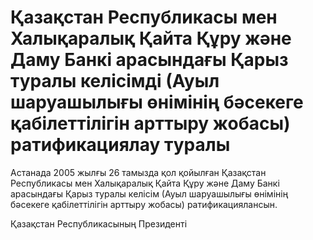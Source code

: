 # Қазақстан Республикасы мен Халықаралық Қайта Құру және Даму Банкі арасындағы Қарыз туралы келісімді (Ауыл шаруашылығы өнімінің бәсекеге қабілеттілігін арттыру жобасы) ратификациялау туралы

Астанада 2005 жылғы 26 тамызда қол қойылған Қазақстан Республикасы мен Халықаралық Қайта Құру және Даму Банкі арасындағы Қарыз туралы келісім (Ауыл шаруашылығы өнімінің бәсекеге қабілеттілігін арттыру жобасы) ратификациялансын.

Қазақстан Республикасының Президенті

